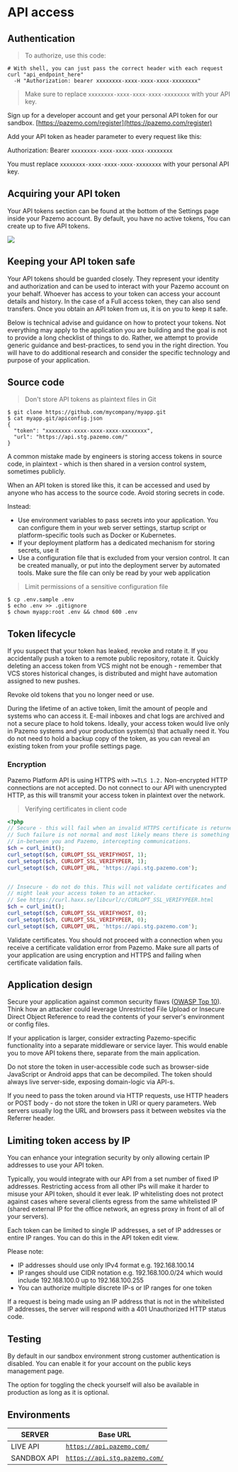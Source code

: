 # API access

## Authentication

> To authorize, use this code:


```shell
# With shell, you can just pass the correct header with each request
curl "api_endpoint_here"
  -H "Authorization: bearer xxxxxxxx-xxxx-xxxx-xxxx-xxxxxxxx"
```

> Make sure to replace `xxxxxxxx-xxxx-xxxx-xxxx-xxxxxxxx` with your API key.

Sign up for a developer account and get your personal API token for our sandbox. [https://pazemo.com/register](https://pazemo.com/register)

Add your API token as header parameter to every request like this:

Authorization: Bearer `xxxxxxxx-xxxx-xxxx-xxxx-xxxxxxxx`

<aside class="notice">
You must replace <code>xxxxxxxx-xxxx-xxxx-xxxx-xxxxxxxx</code> with your personal API key.
</aside>

## Acquiring your API token

Your API tokens section can be found at the bottom of the Settings page inside your Pazemo account. By default, you have no active tokens, You can create up to five API tokens.

<a href="https://raw.githubusercontent.com/Pazemo/docs/main/source/images/api-key.jpg" target="_blank" title="Click To View Full Screen Image In New Tab"><img src="https://raw.githubusercontent.com/Pazemo/docs/main/source/images/api-key.jpg"></a>

## Keeping your API token safe

Your API tokens should be guarded closely. They represent your identity and authorization and can be used to interact with your Pazemo account on your behalf. Whoever has access to your token can access your account details and history. In the case of a Full access token, they can also send transfers. Once you obtain an API token from us, it is on you to keep it safe.

Below is technical advise and guidance on how to protect your tokens. Not everything may apply to the application you are building and the goal is not to provide a long checklist of things to do. Rather, we attempt to provide generic guidance and best-practices, to send you in the right direction. You will have to do additional research and consider the specific technology and purpose of your application.

## Source code

> Don't store API tokens as plaintext files in Git

```
$ git clone https://github.com/mycompany/myapp.git
$ cat myapp.git/apiconfig.json
{
  "token": "xxxxxxxx-xxxx-xxxx-xxxx-xxxxxxxx",
  "url": "https://api.stg.pazemo.com/"
}
```

A common mistake made by engineers is storing access tokens in source code, in plaintext - which is then shared in a version control system, sometimes publicly.

When an API token is stored like this, it can be accessed and used by anyone who has access to the source code. Avoid storing secrets in code.

Instead:

- Use environment variables to pass secrets into your application. You can configure them in your web server settings, startup script or platform-specific tools such as Docker or Kubernetes.
- If your deployment platform has a dedicated mechanism for storing secrets, use it
- Use a configuration file that is excluded from your version control. It can be created manually, or put into the deployment server by automated tools. Make sure the file can only be read by your web application

> Limit permissions of a sensitive configuration file

```
$ cp .env.sample .env
$ echo .env >> .gitignore
$ chown myapp:root .env && chmod 600 .env
```

## Token lifecycle

If you suspect that your token has leaked, revoke and rotate it. If you accidentally push a token to a remote public repository, rotate it. Quickly deleting an access token from VCS might not be enough - remember that VCS stores historical changes, is distributed and might have automation assigned to new pushes.

Revoke old tokens that you no longer need or use.

During the lifetime of an active token, limit the amount of people and systems who can access it. E-mail inboxes and chat logs are archived and not a secure place to hold tokens. Ideally, your access token would live only in Pazemo systems and your production system(s) that actually need it. You do not need to hold a backup copy of the token, as you can reveal an existing token from your profile settings page.

### Encryption

Pazemo Platform API is using HTTPS with <code>>=TLS 1.2.</code> Non-encrypted HTTP connections are not accepted. Do not connect to our API with unencrypted HTTP, as this will transmit your access token in plaintext over the network.

> Verifying certificates in client code

```php
<?php
// Secure - this will fail when an invalid HTTPS certificate is returned.
// Such failure is not normal and most likely means there is something
// in-between you and Pazemo, intercepting communications.
$ch = curl_init();
curl_setopt($ch, CURLOPT_SSL_VERIFYHOST, 1);
curl_setopt($ch, CURLOPT_SSL_VERIFYPEER, 1);
curl_setopt($ch, CURLOPT_URL, 'https://api.stg.pazemo.com');


// Insecure - do not do this. This will not validate certificates and
// might leak your access token to an attacker.
// See https://curl.haxx.se/libcurl/c/CURLOPT_SSL_VERIFYPEER.html
$ch = curl_init();
curl_setopt($ch, CURLOPT_SSL_VERIFYHOST, 0);
curl_setopt($ch, CURLOPT_SSL_VERIFYPEER, 0);
curl_setopt($ch, CURLOPT_URL, 'https://api.stg.pazemo.com');
```

Validate certificates. You should not proceed with a connection when you receive a certificate validation error from Pazemo. Make sure all parts of your application are using encryption and HTTPS and failing when certificate validation fails.

## Application design

Secure your application against common security flaws (<a href="https://www.owasp.org/index.php/Top_10-2017_Top_10">OWASP Top 10</a>). Think how an attacker could leverage Unrestricted File Upload or Insecure Direct Object Reference to read the contents of your server's environment or config files.

If your application is larger, consider extracting Pazemo-specific functionality into a separate middleware or service layer. This would enable you to move API tokens there, separate from the main application.

Do not store the token in user-accessible code such as browser-side JavaScript or Android apps that can be decompiled. The token should always live server-side, exposing domain-logic via API-s.

If you need to pass the token around via HTTP requests, use HTTP headers or POST body - do not store the token in URI or query parameters. Web servers usually log the URL and browsers pass it between websites via the Referrer header.

## Limiting token access by IP

You can enhance your integration security by only allowing certain IP addresses to use your API token.

Typically, you would integrate with our API from a set number of fixed IP addresses. Restricting access from all other IPs will make it harder to misuse your API token, should it ever leak. IP whitelisting does not protect against cases where several clients egress from the same whitelisted IP (shared external IP for the office network, an egress proxy in front of all of your servers).

Each token can be limited to single IP addresses, a set of IP addresses or entire IP ranges. You can do this in the API token edit view.

Please note:

- IP addresses should use only IPv4 format e.g. 192.168.100.14
- IP ranges should use CIDR notation e.g. 192.168.100.0/24 which would include 192.168.100.0 up to 192.168.100.255
- You can authorize multiple discrete IP-s or IP ranges for one token

If a request is being made using an IP address that is not in the whitelisted IP addresses, the server will respond with a 401 Unauthorized HTTP status code.

## Testing

By default in our sandbox environment strong customer authentication is disabled. You can enable it for your account on the public keys management page.

The option for toggling the check yourself will also be available in production as long as it is optional.

## Environments


SERVER | Base URL
-------|--------|
LIVE API | <code><a href="https://api.pazemo.com/">https://api.pazemo.com/</a></code>
SANDBOX API | <code><a href="https://api.stg.pazemo.com/">https://api.stg.pazemo.com/</a></code>